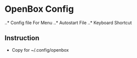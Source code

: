# OpenBox Config 


..* Config file For Menu
..* Autostart File
..* Keyboard Shortcut

## Instruction 
  - Copy for ~/.config/openbox


